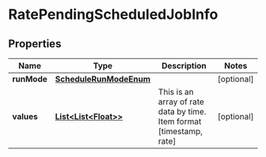 

# RatePendingScheduledJobInfo

## Properties

Name | Type | Description | Notes
------------ | ------------- | ------------- | -------------
**runMode** | [**ScheduleRunModeEnum**](ScheduleRunModeEnum.md) |  |  [optional]
**values** | [**List&lt;List&lt;Float&gt;&gt;**](List.md) | This is an array of rate data by time. Item format [timestamp, rate] |  [optional]



